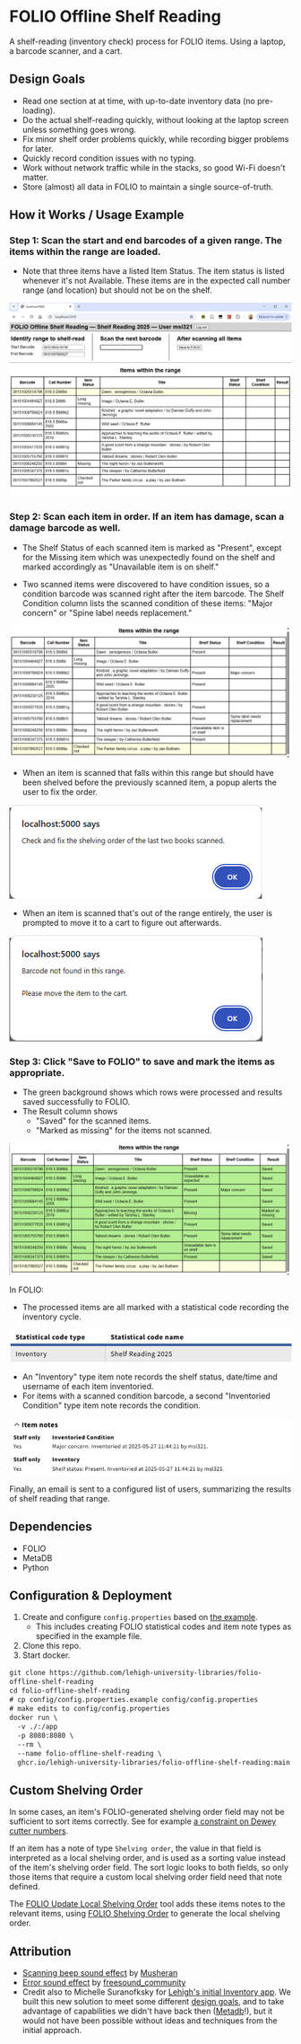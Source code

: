 # FOLIO Offline Shelf Reading

A shelf-reading (inventory check) process for FOLIO items.  Using a laptop, a barcode scanner, and a cart.

## Design Goals

- Read one section at at time, with up-to-date inventory data (no pre-loading).
- Do the actual shelf-reading quickly, without looking at the laptop screen unless something goes wrong.
- Fix minor shelf order problems quickly, while recording bigger problems for later.
- Quickly record condition issues with no typing.
- Work without network traffic while in the stacks, so good Wi-Fi doesn't matter.
- Store (almost) all data in FOLIO to maintain a single source-of-truth.

## How it Works / Usage Example

### Step 1: Scan the start and end barcodes of a given range.  The items within the range are loaded.  

- Note that three items have a listed Item Status.  The item status is listed whenever it's not Available.  These items are in the expected call number range (and location) but should not be on the shelf.

![The Shelf Reading web application, showing input fields for a start and end barcode, and a table of items falling within that range.](README/after-loading.png)

### Step 2: Scan each item in order.  If an item has damage, scan a damage barcode as well.

- The Shelf Status of each scanned item is marked as "Present", except for the Missing item which was unexpectedly found on the shelf and marked accordingly as "Unavailable item is on shelf."

- Two scanned items were discovered to have condition issues, so a condition barcode was scanned right after the item barcode.  The Shelf Condition column lists the scanned condition of these items: "Major concern" or "Spine label needs replacement."

![The same table, but with the Shelf Status column marked "Present" for several items and "Unavailable item is on shelf" for one.](README/after-scanning.png)

- When an item is scanned that falls within this range but should have been shelved before the previously scanned item, a popup alerts the user to fix the order.

![A popup reads "Check and fix the shelving order of the last two books scanned."](README/out-of-order.png)

- When an item is scanned that's out of the range entirely, the user is prompted to move it to a cart to figure out afterwards.

![A popup reads "Barcode not found in this range.  Please move the item to the cart."](README/out-of-range.png)

### Step 3: Click "Save to FOLIO" to save and mark the items as appropriate.

- The green background shows which rows were processed and results saved successfully to FOLIO.
- The Result column shows
    - "Saved" for the scanned items.
    - "Marked as missing" for the items not scanned.

![The same table again, but with a green background for every proceessed row.  The result column shows "Saved" for most rows and "Marked as missing" for one.](README/after-saving.png)

In FOLIO: 

- The processed items are all marked with a statistical code recording the inventory cycle.

![A statistical code of type "Inventory" stating the inventory cycle "Shelf Reading 2025"](README/statistical-code.png)

- An "Inventory" type item note records the shelf status, date/time and username of each item inventoried.
- For items with a scanned condition barcode, a second "Inventoried Condition" type item note records the condition.

![alt text](README/item-notes.png)

Finally, an email is sent to a configured list of users, summarizing the results of shelf reading that range.

## Dependencies

- FOLIO
- MetaDB
- Python

## Configuration & Deployment

1. Create and configure `config.properties` based on [the example](./config/config.properties.example).
    - This includes creating FOLIO statistical codes and item note types as specified in the example file. 
1. Clone this repo.
1. Start docker.

```
git clone https://github.com/lehigh-university-libraries/folio-offline-shelf-reading
cd folio-offline-shelf-reading
# cp config/config.properties.example config/config.properties
# make edits to config/config.properties
docker run \
  -v ./:/app
  -p 8080:8080 \
  --rm \
  --name folio-offline-shelf-reading \
  ghcr.io/lehigh-university-libraries/folio-offline-shelf-reading:main
```

## Custom Shelving Order

In some cases, an item's FOLIO-generated shelving order field may not be sufficient to sort items correctly.  See for example [a constraint on Dewey cutter numbers](https://github.com/lehigh-university-libraries/folio-shelving-order?tab=readme-ov-file#non-standard-behavior).

If an item has a note of type `Shelving order`, the value in that field is interpreted as a local shelving order, and is used as a sorting value instead of the item's shelving order field.  The sort logic looks to both fields, so only those items that require a custom local shelving order field need that note defined.

The [FOLIO Update Local Shelving Order](https://github.com/lehigh-university-libraries/folio-update-local-shelving-order) tool adds these items notes to the relevant items, using [FOLIO Shelving Order](https://github.com/lehigh-university-libraries/folio-shelving-order) to generate the local shelving order.

## Attribution

- [Scanning beep sound effect](https://pixabay.com/sound-effects/beep-313342/) by [Musheran](https://pixabay.com/users/musheran-40634446/)
- [Error sound effect](https://pixabay.com/sound-effects/message-notification-103496/) by [freesound_community](https://pixabay.com/users/freesound_community-46691455/)
- Credit also to Michelle Suranofksky for [Lehigh's initial Inventory app](https://github.com/folio-labs/google-sheets-addon/tree/master/lehigh-inventory).  We built this new solution to meet some different [design goals](#design-goals), and to take advantage of capabilities we didn't have back then ([Metadb](https://metadb.dev/doc/)!), but it would not have been possible without ideas and techniques from the initial approach.
